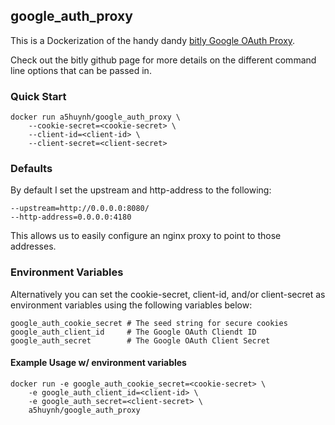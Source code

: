 ## google_auth_proxy

This is a Dockerization of the handy dandy [bitly Google OAuth Proxy](https://github.com/bitly/google_auth_proxy).

Check out the bitly github page for more details on the different command line options that can be passed in.

### Quick Start
    docker run a5huynh/google_auth_proxy \
        --cookie-secret=<cookie-secret> \
        --client-id=<client-id> \
        --client-secret=<client-secret>

### Defaults
By default I set the upstream and http-address to the following:

    --upstream=http://0.0.0.0:8080/
    --http-address=0.0.0.0:4180

This allows us to easily configure an nginx proxy to point to those addresses.
    
### Environment Variables
Alternatively you can set the cookie-secret, client-id, and/or client-secret as environment variables using the following variables below:

    google_auth_cookie_secret # The seed string for secure cookies
    google_auth_client_id     # The Google OAuth Cliendt ID
    google_auth_secret        # The Google OAuth Client Secret
   
#### Example Usage w/ environment variables
    docker run -e google_auth_cookie_secret=<cookie-secret> \
        -e google_auth_client_id=<client-id> \
        -e google_auth_secret=<client-secret> \
        a5huynh/google_auth_proxy
        